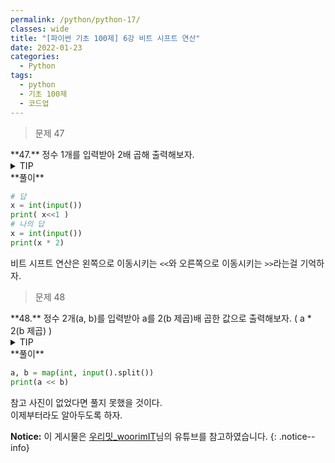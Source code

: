 ```yaml
---
permalink: /python/python-17/
classes: wide
title: "[파이썬 기초 100제] 6강 비트 시프트 연산"
date: 2022-01-23
categories:
  - Python
tags:
  - python
  - 기초 100제
  - 코드업
---
```


> 문제 47

<div class="notice--danger" markdown="1">
**47.**   
정수 1개를 입력받아 2배 곱해 출력해보자.
</div>

<details>
<summary>TIP</summary>
<div markdown="1">

곱하기 2를 해도 되지만 이진수를 왼쪽으로 한 번씩 이동시켜주면 기존 값의 두 배가 된다.

ex) 5(101) => 10(1010), 7(111) => 14(1110)

</div>
</details>

<div class="notice" markdown="1">
**풀이**

```python
# 답
x = int(input())
print( x<<1 )
# 나의 답
x = int(input())
print(x * 2)
```
비트 시프트 연산은 왼쪽으로 이동시키는 `<<`와 오른쪽으로 이동시키는 `>>`라는걸 기억하자.
</div>

> 문제 48

<div class="notice--warning" markdown="1">
**48.**   
정수 2개(a, b)를 입력받아 a를 2(b 제곱)배 곱한 값으로 출력해보자. ( a * 2(b 제곱) )
</div>

<details>
<summary>TIP</summary>
<div markdown="1">

![image]({{ site.url }}{{ site.baseurl }}/assets/images/python/01.png){: .align-center}

</div>
</details>

<div class="notice" markdown="1">
**풀이**

```python
a, b = map(int, input().split())
print(a << b)
```
참고 사진이 없었다면 풀지 못했을 것이다.<br>
이제부터라도 알아두도록 하자.
</div>

**Notice:** 이 게시물은 [우리밋_woorimIT](https://www.youtube.com/watch?v=7sykajCtgCw&list=PLSK4WsJ8JS4dOszA7Zr8paqI81Mv27tNq&index=2)님의 유튜브를 참고하였습니다.
{: .notice--info}